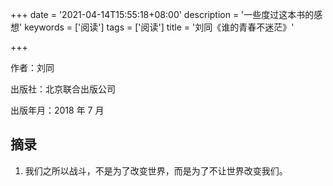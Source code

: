 +++
date = '2021-04-14T15:55:18+08:00'
description = '一些度过这本书的感想'
keywords = ['阅读']
tags = ['阅读']
title = '刘同《谁的青春不迷茫》'

+++

作者：刘同

出版社：北京联合出版公司

出版年月：2018 年 7 月

## 摘录

1. 我们之所以战斗，不是为了改变世界，而是为了不让世界改变我们。
